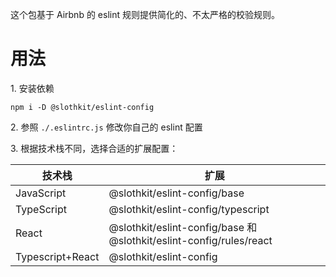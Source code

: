 这个包基于 Airbnb 的 eslint 规则提供简化的、不太严格的校验规则。

# 用法
1\. 安装依赖

```
npm i -D @slothkit/eslint-config
```

2\. 参照 `./.eslintrc.js` 修改你自己的 eslint 配置

3\. 根据技术栈不同，选择合适的扩展配置：

|技术栈|扩展|
|-|-|
|JavaScript|@slothkit/eslint-config/base|
|TypeScript|@slothkit/eslint-config/typescript|
|React|@slothkit/eslint-config/base 和 @slothkit/eslint-config/rules/react|
|Typescript+React|@slothkit/eslint-config|